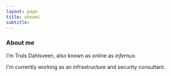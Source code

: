 ```yaml
---
layout: page
title: whoami
subtitle: 
---
```


### About me

I'm Truls Dahlsveen, also known as online as *infernux*.

I'm currently working as an infrastructure and security consultant.



<script src="https://www.hackthebox.eu/badge/13543"></script>